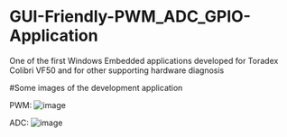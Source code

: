 # GUI-Friendly-PWM_ADC_GPIO-Application
One of the first Windows Embedded applications developed for Toradex Colibri VF50 and for other supporting hardware diagnosis

#Some images of the development application

PWM: 
![image](https://github.com/vikasdotvivek/GUI-Friendly-PWM_ADC_GPIO-Application/assets/43683145/a89fed8b-b50c-4ebb-9f02-2e7b8e9ecc57)

ADC:
![image](https://github.com/vikasdotvivek/GUI-Friendly-PWM_ADC_GPIO-Application/assets/43683145/f322699a-74a1-43eb-be89-579953ff0636)



